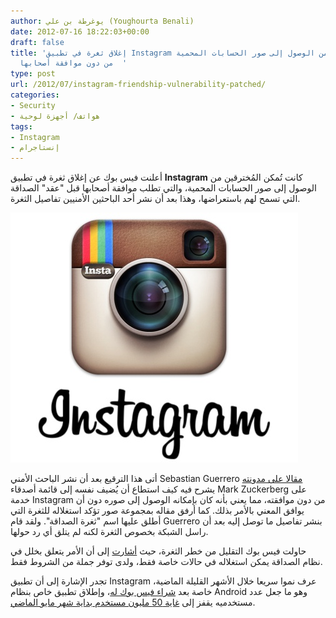 ```yaml
---
author: يوغرطة بن علي (Youghourta Benali)
date: 2012-07-16 18:22:03+00:00
draft: false
title: 'إغلاق ثغرة في تطبيق Instagram كانت تُمكن من الوصول إلى صور الحسابات المحمية
  من دون موافقة أصحابها  '
type: post
url: /2012/07/instagram-friendship-vulnerability-patched/
categories:
- Security
- هواتف/ أجهزة لوحية
tags:
- Instagram
- إنستاجرام
---
```


أعلنت فيس بوك عن إغلاق ثغرة في تطبيق **Instagram** كانت تُمكن المُخترقين من الوصول إلى صور الحسابات المحمية، والتي تطلب موافقة أصحابها قبل "عقد" الصداقة التي تسمح لهم باستعراضها، وهذا بعد أن نشر أحد الباحثين الأمنيين تفاصيل الثغرة.




[![](instagram-logo.jpg)
](instagram-logo.jpg)




أتى هذا الترقيع بعد أن نشر الباحث الأمني Sebastian Guerrero [مقالا على مدونته](http://blog.seguesec.com/2012/07/vulnerabilidad-en-instagram-friendship-vulnerability/) يشرح فيه كيف استطاع أن يُضيف نفسه إلى قائمة أصدقاء Mark Zuckerberg على خدمة Instagram من دون موافقته، مما يعني بأنه كان بإمكانه الوصول إلى صوره دون أن يوافق المعني بالأمر بذلك. كما أرفق مقاله بمجموعة صور تؤكد استغلاله للثغرة التي أطلق عليها اسم "ثغرة الصداقة". ولقد قام Guerrero بنشر تفاصيل ما توصل إليه بعد أن راسل الشبكة بخصوص الثغرة لكنه لم يتلق أي رد حولها.




حاولت فيس بوك التقليل من خطر الثغرة، حيث [أشارت](http://help.instagram.com/customer/portal/articles/636345-following-bug) إلى أن الأمر يتعلق بخلل في نظام الصداقة يمكن استغلاله في حالات خاصة فقط، ولدى توفر جملة من الشروط فقط.




تجدر الإشارة إلى أن تطبيق Instagram عرف نموا سريعا خلال الأشهر القليلة الماضية، خاصة بعد [شراء فيس بوك له](https://www.it-scoop.com/2012/04/facebook-instagram/)، وإطلاق تطبيق خاص بنظام Android وهو ما جعل عدد مستخدميه يقفز إلى [غاية 50 مليون مستخدم بداية شهر مايو الماضي](http://www.zdnet.com/blog/facebook/instagram-passes-50-million-users/12250).
